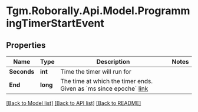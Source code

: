 # Tgm.Roborally.Api.Model.ProgrammingTimerStartEvent
## Properties

Name | Type | Description | Notes
------------ | ------------- | ------------- | -------------
**Seconds** | **int** | Time the timer will run for | 
**End** | **long** | The time at which the timer ends. Given as &#x60;ms since epoche&#x60; [link](currentmillis.com)  | 

[[Back to Model list]](../README.md#documentation-for-models) [[Back to API list]](../README.md#documentation-for-api-endpoints) [[Back to README]](../README.md)

